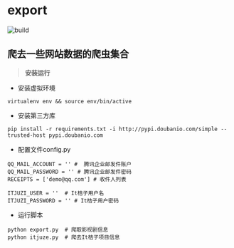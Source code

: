 # export

![build](https://api.travis-ci.org/keepalive555/export.svg?branch=master)

## 爬去一些网站数据的爬虫集合

> **安装运行**

- 安装虚拟环境

```shell
virtualenv env && source env/bin/active
```

- 安装第三方库

```shell
pip install -r requirements.txt -i http://pypi.doubanio.com/simple --trusted-host pypi.doubanio.com
```

- 配置文件config.py

```
QQ_MAIL_ACCOUNT = '' #  腾讯企业邮发件账户
QQ_MAIL_PASSWORD = '' # 腾讯企业邮发件密码
RECEIPTS = ['demo@qq.com'] # 收件人列表

ITJUZI_USER = ''  # It桔子用户名
ITJUZI_PASSWORD = '' # It桔子用户密码
```

- 运行脚本

```shell
python export.py  # 爬取影视剧信息
python itjuze.py  # 爬去It桔子项目信息
``` 
